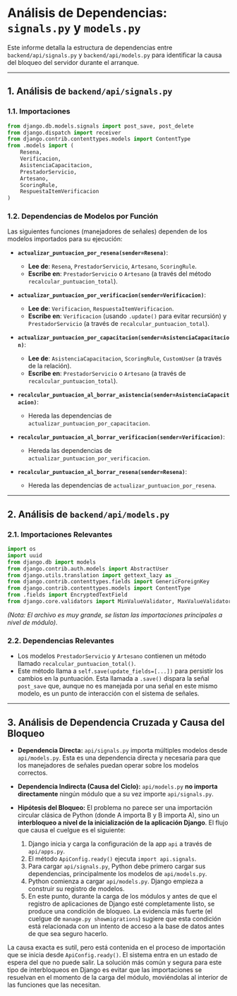 # Análisis de Dependencias: `signals.py` y `models.py`

Este informe detalla la estructura de dependencias entre `backend/api/signals.py` y `backend/api/models.py` para identificar la causa del bloqueo del servidor durante el arranque.

---

## 1. Análisis de `backend/api/signals.py`

### 1.1. Importaciones

```python
from django.db.models.signals import post_save, post_delete
from django.dispatch import receiver
from django.contrib.contenttypes.models import ContentType
from .models import (
    Resena,
    Verificacion,
    AsistenciaCapacitacion,
    PrestadorServicio,
    Artesano,
    ScoringRule,
    RespuestaItemVerificacion
)
```

### 1.2. Dependencias de Modelos por Función

Las siguientes funciones (manejadores de señales) dependen de los modelos importados para su ejecución:

-   **`actualizar_puntuacion_por_resena(sender=Resena)`**:
    -   **Lee de**: `Resena`, `PrestadorServicio`, `Artesano`, `ScoringRule`.
    -   **Escribe en**: `PrestadorServicio` o `Artesano` (a través del método `recalcular_puntuacion_total`).

-   **`actualizar_puntuacion_por_verificacion(sender=Verificacion)`**:
    -   **Lee de**: `Verificacion`, `RespuestaItemVerificacion`.
    -   **Escribe en**: `Verificacion` (usando `.update()` para evitar recursión) y `PrestadorServicio` (a través de `recalcular_puntuacion_total`).

-   **`actualizar_puntuacion_por_capacitacion(sender=AsistenciaCapacitacion)`**:
    -   **Lee de**: `AsistenciaCapacitacion`, `ScoringRule`, `CustomUser` (a través de la relación).
    -   **Escribe en**: `PrestadorServicio` o `Artesano` (a través de `recalcular_puntuacion_total`).

-   **`recalcular_puntuacion_al_borrar_asistencia(sender=AsistenciaCapacitacion)`**:
    -   Hereda las dependencias de `actualizar_puntuacion_por_capacitacion`.

-   **`recalcular_puntuacion_al_borrar_verificacion(sender=Verificacion)`**:
    -   Hereda las dependencias de `actualizar_puntuacion_por_verificacion`.

-   **`recalcular_puntuacion_al_borrar_resena(sender=Resena)`**:
    -   Hereda las dependencias de `actualizar_puntuacion_por_resena`.

---

## 2. Análisis de `backend/api/models.py`

### 2.1. Importaciones Relevantes

```python
import os
import uuid
from django.db import models
from django.contrib.auth.models import AbstractUser
from django.utils.translation import gettext_lazy as _
from django.contrib.contenttypes.fields import GenericForeignKey
from django.contrib.contenttypes.models import ContentType
from .fields import EncryptedTextField
from django.core.validators import MinValueValidator, MaxValueValidator
```
*(Nota: El archivo es muy grande, se listan las importaciones principales a nivel de módulo)*.

### 2.2. Dependencias Relevantes

-   Los modelos `PrestadorServicio` y `Artesano` contienen un método llamado `recalcular_puntuacion_total()`.
-   Este método llama a `self.save(update_fields=[...])` para persistir los cambios en la puntuación. Esta llamada a `.save()` dispara la señal `post_save` que, aunque no es manejada por una señal en este mismo modelo, es un punto de interacción con el sistema de señales.

---

## 3. Análisis de Dependencia Cruzada y Causa del Bloqueo

-   **Dependencia Directa:** `api/signals.py` importa múltiples modelos desde `api/models.py`. Esta es una dependencia directa y necesaria para que los manejadores de señales puedan operar sobre los modelos correctos.

-   **Dependencia Indirecta (Causa del Ciclo):** `api/models.py` **no importa directamente** ningún módulo que a su vez importe `api/signals.py`.

-   **Hipótesis del Bloqueo:** El problema no parece ser una importación circular clásica de Python (donde A importa B y B importa A), sino un **interbloqueo a nivel de la inicialización de la aplicación Django**. El flujo que causa el cuelgue es el siguiente:
    1.  Django inicia y carga la configuración de la app `api` a través de `api/apps.py`.
    2.  El método `ApiConfig.ready()` ejecuta `import api.signals`.
    3.  Para cargar `api/signals.py`, Python debe primero cargar sus dependencias, principalmente los modelos de `api/models.py`.
    4.  Python comienza a cargar `api/models.py`. Django empieza a construir su registro de modelos.
    5.  En este punto, durante la carga de los módulos y antes de que el registro de aplicaciones de Django esté completamente listo, se produce una condición de bloqueo. La evidencia más fuerte (el cuelgue de `manage.py showmigrations`) sugiere que esta condición está relacionada con un intento de acceso a la base de datos antes de que sea seguro hacerlo.

La causa exacta es sutil, pero está contenida en el proceso de importación que se inicia desde `ApiConfig.ready()`. El sistema entra en un estado de espera del que no puede salir. La solución más común y segura para este tipo de interbloqueos en Django es evitar que las importaciones se resuelvan en el momento de la carga del módulo, moviéndolas al interior de las funciones que las necesitan.